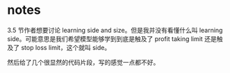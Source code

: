 # notes

3.5 节作者想要讨论 learning side and size。但是我并没有看懂什么叫 learning side。可能意思是我们希望模型能够学到到底是触及了 profit taking limit 还是触及了 stop loss limit，这个就叫 side。

然后给了几个很显然的代码片段，写的感觉一点都不好。